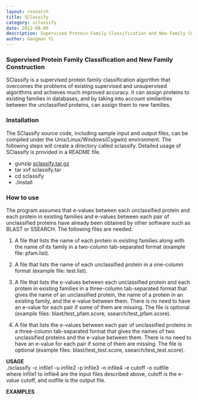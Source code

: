 ```yaml
---
layout: research
title: SClassify
category: sclassify
date: 2012-08-09
description: Supervised Protein Family Classification and New Family Construction
author: Gangman Yi
---
```


### Supervised Protein Family Classification and New Family Construction

SClassify is a supervised protein family classification algorithm that overcomes the problems of existing supervised and unsupervised algorithms and achieves much improved accuracy. It can assign proteins to existing families in databases, and by taking into account similarities between the unclassified proteins, can assign them to new families.

### Installation

The SClassify source code, including sample input and output files, can be compiled under the Unix/Linux/Windows(Cygwin) environment. The following steps will create a directory called sclassify. Detailed usage of SClassify is provided in a README file.

- gunzip [sclassify.tar.gz](https://bigdata.dongguk.edu/~gangman/files/projects/sclassify.tar.gz)
- tar xvf sclassify.tar
- cd sclassify
- ./install

### How to use

The program assumes that e-values between each unclassified protein and each protein in existing families and e-values between each pair of unclassified proteins have already been obtained by other software such as BLAST or SSEARCH. The following files are needed:

1. A file that lists the name of each protein in existing families along with the name of its family in a two-column tab-separated format (example file: pfam.list).

2. A file that lists the name of each unclassified protein in a one-column format (example file: test.list).

3. A file that lists the e-values between each unclassified protein and each protein in existing families in a three-column tab-separated format that gives the name of an unclassified protein, the name of a protein in an existing family, and the e-value between them. There is no need to have an e-value for each pair if some of them are missing. The file is optional (example files: blast/test_pfam.score, ssearch/test_pfam.score).

4. A file that lists the e-values between each pair of unclassified proteins in a three-column tab-separated format that gives the names of two unclassified proteins and the e-value between them. There is no need to have an e-value for each pair if some of them are missing. The file is optional (example files: blast/test_test.score, ssearch/test_test.score).

**USAGE**  
./sclassify -c infile1 -u infile2 -p infile3 -n infile4 -e cutoff -o outfile  
where infile1 to infile4 are the input files described above, cutoff is the e-value cutoff, and outfile is the output file.

**EXAMPLES**
